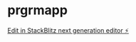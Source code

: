 # prgrmapp

[Edit in StackBlitz next generation editor ⚡️](https://stackblitz.com/~/github.com/bitvercel/prgrmapp)